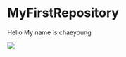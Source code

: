 # MyFirstRepository

Hello My name is chaeyoung

<img width="" height="" src="./png/3-1.JPG,3-2.JPG"></img>
